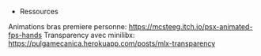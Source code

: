 - Ressources

Animations bras premiere personne: https://mcsteeg.itch.io/psx-animated-fps-hands
Transparency avec minilibx: https://pulgamecanica.herokuapp.com/posts/mlx-transparency
